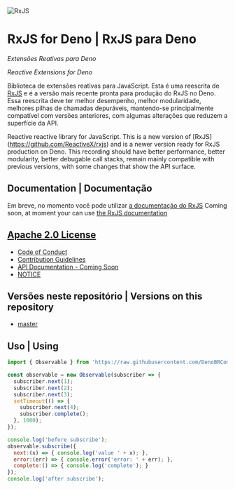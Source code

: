 ![RxJS](https://github.com/ReactiveX/rxjs/raw/master/docs_app/assets/Rx_Logo_S.png)

# RxJS for Deno | RxJS para Deno

_Extensões Reativas para Deno_

_Reactive Extensions for Deno_

Biblioteca de extensões reativas para JavaScript. Esta é uma reescrita de [RxJS](https://github.com/ReactiveX/rxjs) e é a versão mais recente pronta para produção do RxJS no Deno. Essa reescrita deve ter melhor desempenho, melhor modularidade, melhores pilhas de chamadas depuráveis, mantendo-se principalmente compatível com versões anteriores, com algumas alterações que reduzem a superfície da API.

Reactive reactive library for JavaScript. This is a new version of [RxJS] (https://github.com/ReactiveX/rxjs) and is a newer version ready for RxJS production on Deno. This recording should have better performance, better modularity, better debugable call stacks, remain mainly compatible with previous versions, with some changes that show the API surface.
 
## Documentation | Documentação
Em breve, no momento você pode utilizar [a documentação do RxJS](https://rxjs.dev/) 
Coming soon, at moment your can use [the RxJS documentation](https://rxjs.dev/) 

## [Apache 2.0 License](LICENSE.txt)

- [Code of Conduct](CODE_OF_CONDUCT.md)
- [Contribution Guidelines](CONTRIBUTING.md)
- [API Documentation - Coming Soon](#)
- [NOTICE](NOTICE.txt)

## Versões neste repositório | Versions on this repository

- [master](https://github.com/ReactiveX/rxjs/commits/master)

## Uso | Using

```js
import { Observable } from 'https://raw.githubusercontent.com/DenoBRComunitty/rxjs/master/mod.ts';

const observable = new Observable(subscriber => {
  subscriber.next(1);
  subscriber.next(2);
  subscriber.next(3);
  setTimeout(() => {
    subscriber.next(4);
    subscriber.complete();
  }, 1000);
});

console.log('before subscribe');
observable.subscribe({
  next:(x) => { console.log('value ' + x); },
  error:(err) => { console.error('error: ' + err); },
  complete:() => { console.log('complete'); }
});
console.log('after subscribe');
```
